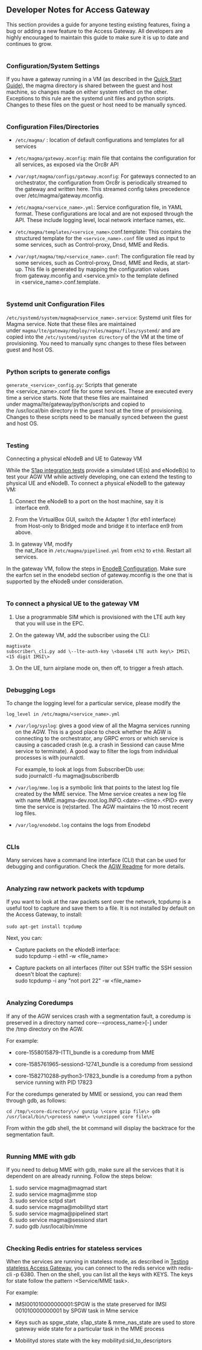 ## Developer Notes for Access Gateway

This section provides a guide for anyone testing existing features,
fixing a bug or adding a new feature to the Access Gateway. All
developers are highly encouraged to maintain this guide to make sure it
is up to date and continues to grow.<br><br/>

### Configuration/System Settings

If you have a gateway running in a VM (as described in the [Quick Start
Guide](https://github.com/facebookincubator/magma/blob/master/docs/readmes/basics/quick_start_guide)),
the magma directory is shared between the guest and host machine, so
changes made on either system reflect on the other. Exceptions to this
rule are the systemd unit files and python scripts. Changes to these
files on the guest or host need to be manually synced.<br><br/>

### Configuration Files/Directories

-   ```/etc/magma/``` : location of default configurations and templates for all services

-   ```/etc/magma/gateway.mconfig```: main file that contains the
    configuration for all services, as exposed via the Orc8r API

-   ```/var/opt/magma/configs/gateway.mconfig```: For gateways connected to an
    orchestrator, the configuration from Orc8r is periodically streamed
    to the gateway and written here. This streamed config takes
    precedence over /etc/magma/gateway.mconfig.

-   ```/etc/magma/<service_name>.yml```: Service configuration file, in
    YAML format. These configurations are local and are not exposed
    through the API. These include logging level, local network
    interface names, etc.

-   ```/etc/magma/templates/<service_name>```.conf.template: This contains
    the structured template for the ```<service_name>.conf``` file used as
    input to some services, such as Control-proxy, Dnsd, MME and Redis.

-   ```/var/opt/magma/tmp/<service_name>.conf```: The configuration file
    read by some services, such as Control-proxy, Dnsd, MME and Redis,
    at start-up. This file is generated by mapping the configuration
    values from gateway.mconfig and <service.yml> to the template
    defined in <service_name>.conf.template.<br><br/>


### Systemd unit Configuration Files

```/etc/systemd/system/magma@<service_name>.service```: Systemd unit files
for Magma service. Note that these files are maintained
under ```magma/lte/gateway/deploy/roles/magma/files/systemd/``` and are copied
into the ```/etc/systemd/system directory``` of the VM at the time of
provisioning. You need to manually sync changes to these files between
guest and host OS.<br><br/>

### Python scripts to generate configs

```generate_<service>_config.py```: Scripts that generate
the <service_name>.conf file for some services. These are executed
every time a service starts. Note that these files are maintained
under magma/lte/gateway/python/scripts and copied to
the /usr/local/bin directory in the guest host at the time of
provisioning. Changes to these scripts need to be manually synced
between the guest and host OS.<br><br/>

### Testing

Connecting a physical eNodeB and UE to Gateway VM

While the [S1ap integration
tests](https://github.com/facebookincubator/magma/blob/master/docs/readmes/lte/s1ap_tests.md) provide
a simulated UE(s) and eNodeB(s) to test your AGW VM while actively
developing, one can extend the testing to physical UE and eNodeB. To
connect a physical eNodeB to the gateway VM:

1.  Connect the eNodeB to a port on the host machine, say it is
    interface en9.

2.  From the VirtualBox GUI, switch the Adapter 1 (for eth1 interface)
    from Host-only to Bridged mode and bridge it to interface en9 from
    above.

3.  In gateway VM, modify the nat_iface in ```/etc/magma/pipelined.yml``` from ```eth2``` to ```eth0```.
    Restart all services.

In the gateway VM, follow the steps in [EnodeB
Configuration](https://github.com/facebookincubator/magma/blob/master/docs/readmes/lte/enodebd#basic-troubleshooting).
Make sure the earfcn set in the enodebd section of gateway.mconfig is
the one that is supported by the eNodeB under consideration.<br><br/>

### To connect a physical UE to the gateway VM

1.  Use a programmable SIM which is provisioned with the LTE auth key
    that you will use in the EPC.

2.  On the gateway VM, add the subscriber using the CLI:

```
magtivate
subscriber\_cli.py add \--lte-auth-key \<base64 LTE auth key\> IMSI\<15 digit IMSI\>
```

3.  On the UE, turn airplane mode on, then off, to trigger a fresh attach. <br><br/>

### Debugging Logs

To change the logging level for a particular service, please modify the 

``` log_level in /etc/magma/<service_name>.yml ```

-   ```/var/log/syslog```: gives a good view of all the Magma services running
    on the AGW. This is a good place to check whether the AGW is
    connecting to the orchestrator, any GRPC errors or which service is
    causing a cascaded crash (e.g. a crash in Sessiond can cause Mme
    service to terminate). A good way to filter the logs from individual
    processes is with journalctl.
    
    For example, to look at logs from SubscriberDb use:\
    sudo journalctl -fu magma\@subscriberdb

-   ```/var/log/mme.log``` is a symbolic link that points to the latest log
    file created by the MME service. The Mme service creates a new log
    file with name MME.magma-dev.root.log.INFO.\<date\>-\<time\>.\<PID\> every
    time the service is (re)started. The AGW maintains the 10 most
    recent log files.

-   ```/var/log/enodebd.log``` contains the logs from Enodebd <br><br/>

### CLIs

Many services have a command line interface (CLI) that can be used for
debugging and configuration. Check the [AGW
Readme](https://github.com/facebookincubator/magma/blob/master/docs/readmes/lte/README_AGW.md#command-line-interfaces) for
more details.<br><br/>

### Analyzing raw network packets with tcpdump

If you want to look at the raw packets sent over the network, tcpdump is
a useful tool to capture and save them to a file. It is not installed by
default on the Access Gateway, to install:

``` sudo apt-get install tcpdump ``` 

Next, you can:

-   Capture packets on the eNodeB interface:\
    sudo tcpdump -i eth1 -w <file_name\>

-   Capture packets on all interfaces (filter out SSH traffic the SSH
    session doesn't bloat the capture):\
    sudo tcpdump -i any "not port 22" -w <file_name\> <br><br/>

### Analyzing Coredumps

If any of the AGW services crash with a segmentation fault, a coredump
is preserved in a directory named core-<timestamp>-<process_name>\[-<PID>] under
the /tmp directory on the AGW.

For example:

-   core-1558015879-ITTI_bundle is a coredump from MME

-   core-1585761965-sessiond-12741_bundle is a coredump from sessiond

-   core-1582710288-python3-17823_bundle is a coredump from a python
    service running with PID 17823

For the coredumps generated by MME or sessiond, you can read them
through gdb, as follows:

```
cd /tmp/\<core-directory\>/ gunzip \<core gzip file\> gdb
/usr/local/bin/\<process name\> \<unzipped core file\>
```

From within the gdb shell, the bt command will display the backtrace for
the segmentation fault.<br><br/>

### Running MME with gdb

If you need to debug MME with gdb, make sure all the services that it is
dependent on are already running. Follow the steps below:

1.  sudo service magma@magmad start<br/>
2.  sudo service magma@mme stop <br/>
3.  sudo service sctpd start <br/>
4.  sudo service magma@mobilityd start <br/>
5.  sudo service magma@pipelined start <br/>
6.  sudo service magma@sessiond start <br/>
7.  sudo gdb /usr/local/bin/mme <br><br/>

### Checking Redis entries for stateless services

When the services are running in stateless mode, as described
in [Testing stateless Access
Gateway](https://github.com/facebookincubator/magma/blob/master/docs/readmes/lte/s1ap_tests#testing-stateless-access-gateway),
you can connect to the redis service with redis-cli -p 6380. Then on the shell, you can list all the keys with KEYS. The keys for state follow the pattern <IMSI>:<Service/MME task>.

For example:

-   IMSI001010000000001:SPGW is the state preserved for IMSI
    001010000000001 by SPGW task in Mme service

-   Keys such as spgw_state, s1ap_state & mme_nas_state are used to
    store gateway wide state for a particular task in the MME process

-   Mobilityd stores state with the key mobilityd:sid_to_descriptors<br/>
